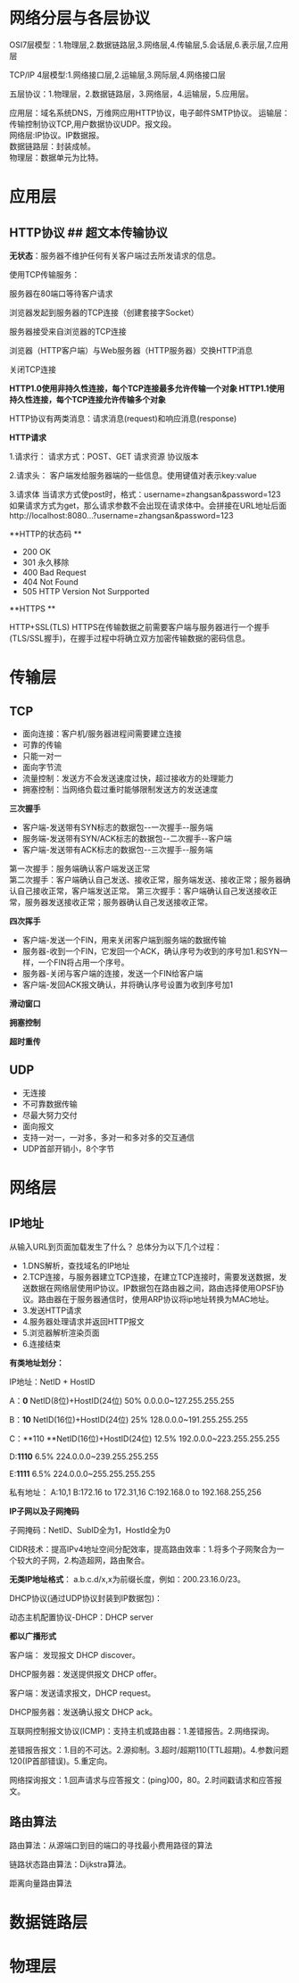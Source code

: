 # 网络分层与各层协议 #
OSI7层模型：1.物理层,2.数据链路层,3.网络层,4.传输层,5.会话层,6.表示层,7.应用层

TCP/IP 4层模型:1.网络接口层,2.运输层,3.网际层,4.网络接口层

五层协议：1.物理层，2.数据链路层，3.网络层，4.运输层，5.应用层。

应用层：域名系统DNS，万维网应用HTTP协议，电子邮件SMTP协议。
运输层：传输控制协议TCP,用户数据协议UDP。报文段。      
网络层:IP协议。IP数据报。     
数据链路层：封装成帧。  
物理层：数据单元为比特。

# 应用层 #
## HTTP协议 ## 超文本传输协议

**无状态**：服务器不维护任何有关客户端过去所发请求的信息。

使用TCP传输服务：

服务器在80端口等待客户请求

浏览器发起到服务器的TCP连接（创建套接字Socket）

服务器接受来自浏览器的TCP连接

浏览器（HTTP客户端）与Web服务器（HTTP服务器）交换HTTP消息

关闭TCP连接

**HTTP1.0使用非持久性连接，每个TCP连接最多允许传输一个对象
HTTP1.1使用持久性连接，每个TCP连接允许传输多个对象**

HTTP协议有两类消息：请求消息(request)和响应消息(response)

**HTTP请求**

1.请求行：
请求方式：POST、GET
请求资源
协议版本

2.请求头：
客户端发给服务器端的一些信息。使用键值对表示key:value

3.请求体
当请求方式使post时，格式：username=zhangsan&password=123
如果请求方式为get，那么请求参数不会出现在请求体中。会拼接在URL地址后面
http://localhost:8080...?username=zhangsan&password=123


**HTTP的状态码 **

- 200 OK
- 301 永久移除
- 400 Bad Request
- 404 Not Found
- 505 HTTP Version Not Surpported

**HTTPS **

HTTP+SSL(TLS)
HTTPS在传输数据之前需要客户端与服务器进行一个握手(TLS/SSL握手)，在握手过程中将确立双方加密传输数据的密码信息。

# 传输层 #

## TCP ##
- 面向连接：客户机/服务器进程间需要建立连接
- 可靠的传输
- 只能一对一
- 面向字节流
- 流量控制：发送方不会发送速度过快，超过接收方的处理能力
- 拥塞控制：当网络负载过重时能够限制发送方的发送速度

**三次握手**

- 客户端-发送带有SYN标志的数据包--一次握手--服务端
- 服务端-发送带有SYN/ACK标志的数据包--二次握手--客户端
- 客户端-发送带有ACK标志的数据包--三次握手--服务端

第一次握手：服务端确认客户端发送正常  
第二次握手：客户端确认自己发送、接收正常，服务端发送、接收正常；服务器确认自己接收正常，客户端发送正常。
第三次握手：客户端确认自己发送接收正常，服务器发送接收正常；服务器确认自己发送接收正常。

**四次挥手**

- 客户端-发送一个FIN，用来关闭客户端到服务端的数据传输
- 服务器-收到一个FIN，它发回一个ACK，确认序号为收到的序号加1.和SYN一样，一个FIN将占用一个序号。
- 服务器-关闭与客户端的连接，发送一个FIN给客户端
- 客户端-发回ACK报文确认，并将确认序号设置为收到序号加1

**滑动窗口**

**拥塞控制**

**超时重传**

## UDP ##
- 无连接
- 不可靠数据传输
- 尽最大努力交付
- 面向报文
- 支持一对一，一对多，多对一和多对多的交互通信
- UDP首部开销小，8个字节

# 网络层 #

## IP地址 ## 

从输入URL到页面加载发生了什么？
总体分为以下几个过程：

- 1.DNS解析，查找域名的IP地址
- 2.TCP连接，与服务器建立TCP连接，在建立TCP连接时，需要发送数据，发送数据在网络层使用IP协议。IP数据包在路由器之间，路由选择使用OPSF协议。路由器在于服务器通信时，使用ARP协议将ip地址转换为MAC地址。
- 3.发送HTTP请求
- 4.服务器处理请求并返回HTTP报文
- 5.浏览器解析渲染页面
- 6.连接结束

**有类地址划分：**

IP地址：NetID + HostID

A：**0**  NetID(8位)+HostID(24位)   50% 0.0.0.0~127.255.255.255

B：**10** NetID(16位)+HostID(24位)  25% 128.0.0.0~191.255.255.255

C：**110 **NetID(16位)+HostID(24位) 12.5% 192.0.0.0~223.255.255.255

D:**1110** 6.5% 224.0.0.0~239.255.255.255

E:**1111** 6.5% 224.0.0.0~255.255.255.255

私有地址：
A:10,1 B:172.16 to 172.31,16 C:192.168.0 to 192.168.255,256

**IP子网以及子网掩码**

子网掩码：NetID、SubID全为1，HostId全为0

CIDR技术：提高IPv4地址空间分配效率，提高路由效率：1.将多个子网聚合为一个较大的子网，2.构造超网，路由聚合。

**无类IP地址格式**： a.b.c.d/x,x为前缀长度，例如：200.23.16.0/23。

DHCP协议(通过UDP协议封装到IP数据包)：

动态主机配置协议-DHCP：DHCP server

**都以广播形式**

客户端：  发现报文 DHCP discover。

DHCP服务器：发送提供报文 DHCP offer。

客户端：发送请求报文，DHCP request。

DHCP服务器：发送确认报文 DHCP ack。

互联网控制报文协议(ICMP)：支持主机或路由器：1.差错报告。2.网络探询。

差错报告报文：1.目的不可达。2.源抑制。3.超时/超期110(TTL超期)。4.参数问题120(IP首部错误)。5.重定向。

网络探询报文：1.回声请求与应答报文：(ping)00，80。2.时间戳请求和应答报文。

## 路由算法 ##
路由算法：从源端口到目的端口的寻找最小费用路径的算法

链路状态路由算法：Dijkstra算法。

距离向量路由算法
# 数据链路层 #

# 物理层 #
